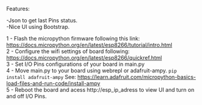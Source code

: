 Features:

-Json to get last Pins status.<br>
-Nice UI using Bootstrap.<br>


1 - Flash the micropython firmware following this link: https://docs.micropython.org/en/latest/esp8266/tutorial/intro.html <br>
2 - Configure the wifi settings of board following: https://docs.micropython.org/en/latest/esp8266/quickref.html <br>
3 - Set I/O Pins configurations of your board in main.py<br>
4 - Move main.py to your board using webrepl or adafruit-ampy. <code>pip install adafruit-ampy</code> See: https://learn.adafruit.com/micropython-basics-load-files-and-run-code/install-ampy<br>
5 - Reboot the board and acess http://esp_ip_adress to view UI and turn on and off I/O Pins.<br>
